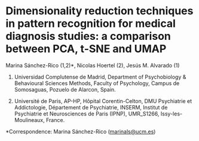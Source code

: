 # Dimensionality reduction techniques in pattern recognition for medical diagnosis studies: a comparison between PCA, t-SNE and UMAP

Marina Sánchez-Rico (1,2)*, Nicolas Hoertel (2), Jesús M. Alvarado (1)

1. Universidad Complutense de Madrid, Department of Psychobiology & Behavioural Sciences Methods, Faculty of Psychology, Campus de Somosaguas, Pozuelo de Alarcon, Spain.

2. Université de Paris, AP-HP, Hôpital Corentin-Celton, DMU Psychiatrie et Addictologie, Département de Psychiatrie, INSERM, Institut de Psychiatrie et Neurosciences de Paris (IPNP), UMR_S1266, Issy-les-Moulineaux, France.

*Correspondence: Marina Sánchez-Rico (marinals@ucm.es)
